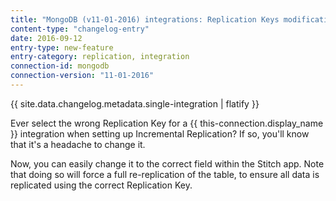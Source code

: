 ```yaml
---
title: "MongoDB (v11-01-2016) integrations: Replication Keys modification support"
content-type: "changelog-entry"
date: 2016-09-12
entry-type: new-feature
entry-category: replication, integration
connection-id: mongodb
connection-version: "11-01-2016"
---
```


{{ site.data.changelog.metadata.single-integration | flatify }}

Ever select the wrong Replication Key for a {{ this-connection.display_name }} integration when setting up Incremental Replication? If so, you'll know that it's a headache to change it.

Now, you can easily change it to the correct field within the Stitch app. Note that doing so will force a full re-replication of the table, to ensure all data is replicated using the correct Replication Key.